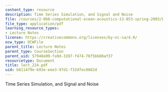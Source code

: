 ```yaml
---
content_type: resource
description: Time Series Simulation, and Signal and Noise
file: /courses/2-068-computational-ocean-acoustics-13-853-spring-2003/b811479eb93eeee397d1f32dfec0682d_lect_224.pdf
file_type: application/pdf
learning_resource_types:
- Lecture Notes
license: https://creativecommons.org/licenses/by-nc-sa/4.0/
ocw_type: OCWFile
parent_title: Lecture Notes
parent_type: CourseSection
parent_uid: 57948e09-fa9d-3287-f474-76f5bb88af37
resourcetype: Document
title: lect_224.pdf
uid: b811479e-b93e-eee3-97d1-f32dfec0682d
---
```

Time Series Simulation, and Signal and Noise